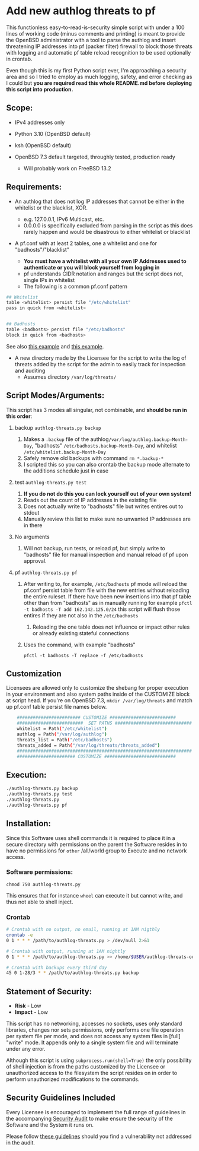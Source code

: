 # Add new authlog threats to pf

This functionless easy-to-read-is-security simple script with under a 100 lines of working code (minus comments and printing) is meant to provide the OpenBSD administrator with a tool to parse the authlog and insert threatening IP addresses into pf (packer filter) firewall to block those threats with logging and automatic pf table reload recognition to be used optionally in crontab.

Even though this is my first Python script ever, I'm approaching a security area and so I tried to employ as much logging, safety, and error checking as I could but **you are required read this whole README.md before deploying this script into production.**



## Scope:

* IPv4 addresses only

* Python 3.10 (OpenBSD default)

* ksh (OpenBSD default)

* OpenBSD 7.3 default targeted, throughly tested, production ready

  * Will probably work on FreeBSD 13.2
    
    

  
  


## Requirements:

* An authlog that does not log IP addresses that cannot be either in the whitelist or the blacklist, XOR.
  * e.g. 127.0.0.1, IPv6 Multicast, etc.
  * 0.0.0.0 is specifically excluded from parsing in the script as this does rarely happen and would be disastrous to either whitelist or blacklist

* A pf.conf with at least 2 tables, one a whitelist and one for "badhosts"/"blacklist"
  * **You must have a whitelist with all your own IP Addresses used to authenticate or you will block yourself from logging in**
  * pf understands CIDR notation and ranges but the script does not, single IPs in whitelist
  * The following is a common pf.conf pattern

```sh
## Whitelist
table <whitelist> persist file "/etc/whitelist"
pass in quick from <whitelist> 


## Badhosts
table <badhosts> persist file "/etc/badhosts"
block in quick from <badhosts>
```

See also [this example](https://github.com/sinner-/ansible-freebsdvps/blob/master/roles/pf/templates/pf.conf.j2) and [this example](https://blog.thechases.com/posts/bsd/aggressive-pf-config-for-ssh-protection/).

* A new directory made by the Licensee for the script to write the log of threats added by the script for the admin to easily track for inspection and auditing
  * Assumes directory `/var/log/threats/` 



## Script Modes/Arguments:

This script has 3 modes all singular, not combinable, and **should be run in this order**:

1. backup `authlog-threats.py backup`

   1. Makes a `.backup` file of the authlog`/var/log/authlog.backup-Month-Day`, "badhosts" `/etc/badhosts.backup-Month-Day`, and whitelist `/etc/whitelist.backup-Month-Day` 
   2. Safely remove old backups with command `rm *.backup-*`
   3. I scripted this so you can also crontab the backup mode alternate to the additions schedule just in case

2. test `authlog-threats.py test`

   1. **If you do not do this you can lock yourself out of your own system!**
   2. Reads out the count of IP addresses in the existing file
   3. Does not actually write to "badhosts" file but writes entires out to stdout
   4. Manually review this list to make sure no unwanted IP addresses are in there

3. No arguments

   1. Will not backup, run tests, or reload pf, but simply write to "badhosts" file for manual
      inspection and manual reload of pf upon approval.

4. pf `authlog-threats.py pf`

   1. After writing to, for example,  `/etc/badhosts`  pf mode will reload the pf.conf persist table from file with the new entries without reloading the entire ruleset. If there have been new insertions into that pf table other than from "badhosts" as in manually running for example `pfctl -t badhosts -T add 162.142.125.0/24` this script will flush those entires if they are not also in the `/etc/badhosts`

      1. Reloading the one table does not influence or impact other rules or already existing stateful connections
   
   2. Uses the command, with example "badhosts"
   
      `pfctl -t badhosts -T replace -f /etc/badhosts`



## Customization

Licensees are allowed only to customize the shebang for proper execution in your environment and also system paths inside of the CUSTOMIZE block at script head. If you're on OpenBSD 7.3, `mkdir /var/log/threats` and match up pf.conf table persist file names below.

```sh
    ######################## CUSTOMIZE #########################
    #########################  SET PATHS #############################
    whitelist = Path("/etc/whitelist")
    authlog = Path("/var/log/authlog")
    threats_list = Path("/etc/badhosts")
    threats_added = Path("/var/log/threats/threats_added")
    ##################################################################
    ###################### CUSTOMIZE ###########################
```



## Execution:

```sh
./authlog-threats.py backup
./authlog-threats.py test
./authlog-threats.py
./authlog-threats.py pf
```



## Installation:

Since this Software uses shell commands it is required to place it in a secure directory with permissions on the parent the Software resides in to have no permissions for `other` /all/world group to Execute and no network access. 



###  Software permissions:

`chmod 750 authlog-threats.py`

This ensures that for instance `wheel` can execute it but cannot write, and thus not able to shell inject.



### Crontab

```sh
# Crontab with no output, no email, running at 1AM nigthly
crontab -e
0 1 * * * /path/to/authlog-threats.py > /dev/null 2>&1

# Crontab with output, running at 1AM nightly
0 1 * * * /path/to/authlog-threats.py >> /home/$USER/authlog-threats-output.log

# Crontab with backups every third day
45 0 1-28/3 * * /path/to/authlog-threats.py backup
```



## Statement of Security: 

* **Risk** - Low
* **Impact** - Low

This script has no networking, accesses no sockets, uses only standard libraries, changes nor sets permissions, only performs one file operation per system file per mode, and does not access any system files in [full] "write" mode. It appends only to a single system file and will terminate under any error.

Although this script is using `subprocess.run(shell=True)` the only possibility of shell injection is from the paths customized by the Licensee or unauthorized access to the filesystem the script resides on in order to perform unauthorized modifications to the commands. 



## Security Guidelines Included

Every Licensee is encouraged to implement the full range of guidelines in the accompanying [Security Audit]((/docs/SecurityAudit.md)) to make ensure the security of the Software and the System it runs on.

Please follow [these guidelines](/docs/SECURITY.md) should you find a vulnerability not addressed in the audit.
